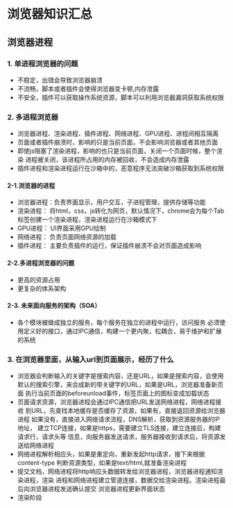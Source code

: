 # 浏览器知识汇总

## 浏览器进程
### 1. 单进程浏览器的问题

- 不稳定，出错会导致浏览器崩溃
- 不流畅，脚本或者插件会使得浏览器变卡顿,内存泄露
- 不安全，插件可以获取操作系统资源，脚本可以利用浏览器漏洞获取系统权限

### 2. 多进程浏览器
- 浏览器进程、渲染进程、插件进程、网络进程、GPU进程、进程间相互隔离
- 页面或者插件崩溃时，影响的只是当前页面，不会影响浏览器或者其他页面
- 即使js阻塞了渲染进程，影响的也只是当前页面，关闭一个页面时候，整个渲染
进程被关闭，该进程所占用的内存被回收，不会造成内存泄露
- 插件进程和渲染进程运行在沙箱中的，恶意程序无法突破沙箱获取到系统权限
#### 2-1.浏览器的进程
- 浏览器进程：负责界面显示，用户交互，子进程管理，提供存储等功能
- 渲染进程： 将html，css，js转化为网页，默认情况下，chrome会为每个Tab
标签创建一个渲染进程，渲染进程运行在沙箱模式下
- GPU进程： UI界面采用GPU绘制
- 网络进程： 负责页面网络资源的加载
- 插件进程： 主要负责插件的运行，保证插件崩溃不会对页面造成影响
#### 2-2.多进程浏览器的问题
- 更高的资源占用
- 更复杂的体系架构
#### 2-3. 未来面向服务的架构（SOA）
- 各个模块被做成独立的服务，每个服务在独立的进程中运行，访问服务
必须使用定义好的接口，通过IPC通信，构建一个更内聚，松耦合，易于维护和扩展
的系统

### 3. 在浏览器里面，从输入url到页面展示，经历了什么
- 浏览器会判断输入的关键字是搜索内容，还是URL，如果是搜索内容，会使用
默认的搜索引擎，来合成新的带关键字的URL，如果是URL，浏览器准备新页面
执行当前页面的beforeunload事件，标签页面上的图标变成加载状态
- 页面请求资源，浏览器进程会通过IPC通信把URL发送网络进程，网络进程接收
到URL，先查找本地缓存是否缓存了资源，如果有，直接返回资源给浏览器进程
如果没有，直接进入网络请求流程，DNS解析，获取到资源服务器的IP地址，
建立TCP连接，如果是https，需要建立TLS连接，建立连接后，构建请求行，请求头等
信息，向服务器发送请求，服务器接收到请求后，将资源发送给网络进程
- 网络进程解析相应头，如果是重定向，重新发起http请求，接下来根据content-type
判断资源类型，如果是text/html,就准备渲染进程
- 提交文档，网络进程将http响应头数据转发给浏览器进程，浏览器进程通知渲染进程，渲染
进程和网络进程建立管道连接，数据交给渲染进程。渲染进程最后向浏览器进程发送确认提交
浏览器进程更新界面状态
- 渲染阶段

